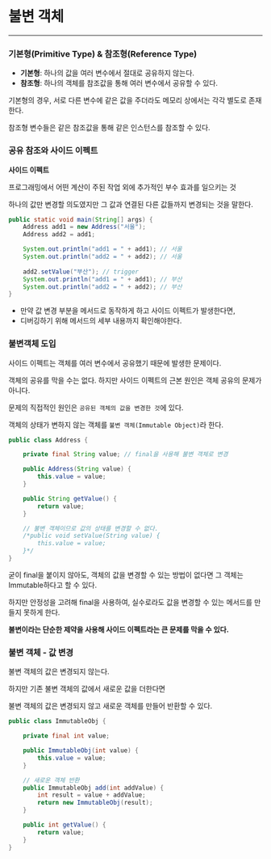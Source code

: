 # 불변 객체

---

### 기본형(Primitive Type) & 참조형(Reference Type)
- **기본형**: 하나의 값을 여러 변수에서 절대로 공유하지 않는다.
- **참조형**: 하나의 객체를 참조값을 통해 여러 변수에서 공유할 수 있다.

기본형의 경우, 서로 다른 변수에 같은 값을 주더라도 메모리 상에서는 각각 별도로 존재한다.

참조형 변수들은 같은 참조값을 통해 같은 인스턴스를 참조할 수 있다.

### 공유 참조와 사이드 이펙트
**사이드 이펙트**

프로그래밍에서 어떤 계산이 주된 작업 외에 추가적인 부수 효과를 일으키는 것

하나의 값만 변경할 의도였지만 그 값과 연결된 다른 값들까지 변경되는 것을 말한다.
```java
public static void main(String[] args) {
    Address add1 = new Address("서울");
    Address add2 = add1;

    System.out.println("add1 = " + add1); // 서울
    System.out.println("add2 = " + add2); // 서울
    
    add2.setValue("부산"); // trigger
    System.out.println("add1 = " + add1); // 부산
    System.out.println("add2 = " + add2); // 부산
}
```
- 만약 값 변경 부분을 메서드로 동작하게 하고 사이드 이펙트가 발생한다면,
- 디버깅하기 위해 메서드의 세부 내용까지 확인해야한다.

### 불변객체 도입
사이드 이펙트는 객체를 여러 변수에서 공유했기 때문에 발생한 문제이다.

객체의 공유를 막을 수는 없다. 하지만 사이드 이펙트의 근본 원인은 객체 공유의 문제가 아니다.

문제의 직접적인 원인은 `공유된 객체의 값을 변경한 것`에 있다.

객체의 상태가 변하지 않는 객체를 `불변 객체(Immutable Object)`라 한다.

```java
public class Address {

    private final String value; // final을 사용해 불변 객체로 변경

    public Address(String value) {
        this.value = value;
    }

    public String getValue() {
        return value;
    }

    // 불변 객체이므로 값의 상태를 변경할 수 없다.
    /*public void setValue(String value) {
        this.value = value;
    }*/
}
```
굳이 final을 붙이지 않아도, 객체의 값을 변경할 수 있는 방법이 없다면 그 객체는 Immutable하다고 할 수 있다.

하지만 안정성을 고려해 final을 사용하여, 실수로라도 값을 변경할 수 있는 메서드를 만들지 못하게 한다.

**불변이라는 단순한 제약을 사용해 사이드 이펙트라는 큰 문제를 막을 수 있다.**

### 불변 객체 - 값 변경
불변 객체의 값은 변경되지 않는다.

하지만 기존 불변 객체의 값에서 새로운 값을 더한다면

불변 객체의 값은 변경되지 않고 새로운 객체를 만들어 반환할 수 있다.
```java
public class ImmutableObj {

    private final int value;

    public ImmutableObj(int value) {
        this.value = value;
    }

    // 새로운 객체 반환
    public ImmutableObj add(int addValue) {
        int result = value + addValue;
        return new ImmutableObj(result);
    }

    public int getValue() {
        return value;
    }
}
```
